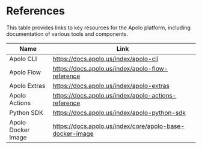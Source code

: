# References

This table provides links to key resources for the Apolo platform, including documentation of various tools and components.

|Name| Link|
|----|-----|
|Apolo CLI|https://docs.apolo.us/index/apolo-cli|
|Apolo Flow|https://docs.apolo.us/index/apolo-flow-reference|
|Apolo Extras|https://docs.apolo.us/index/apolo-extras|
|Apolo Actions|https://docs.apolo.us/index/apolo-actions-reference|
|Python SDK|https://docs.apolo.us/index/apolo-python-sdk|
|Apolo Docker Image|https://docs.apolo.us/index/core/apolo-base-docker-image|